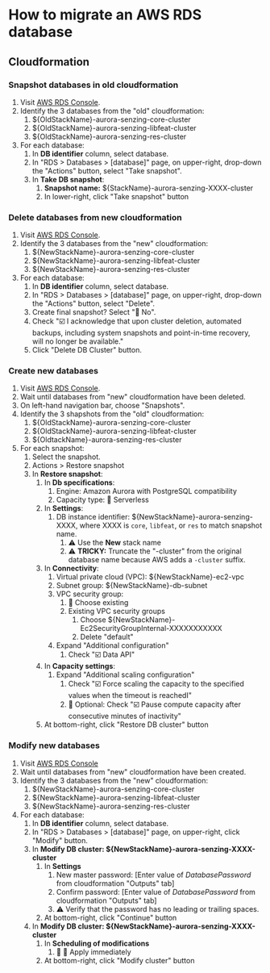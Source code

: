 # How to migrate an AWS RDS database

## Cloudformation

### Snapshot databases in old cloudformation

1. Visit [AWS RDS Console](https://console.aws.amazon.com/rds/home?#databases:).
1. Identify the 3 databases from the "old" cloudformation:
    1. ${OldStackName}-aurora-senzing-core-cluster
    1. ${OldStackName}-aurora-senzing-libfeat-cluster
    1. ${OldStackName}-aurora-senzing-res-cluster
1. For each database:
    1. In **DB identifier** column, select database.
    1. In "RDS > Databases > [database]" page, on upper-right, drop-down the "Actions" button, select "Take snapshot".
    1. In **Take DB snapshot**:
        1. **Snapshot name:** ${StackName}-aurora-senzing-XXXX-cluster
        1. In lower-right, click "Take snapshot" button

### Delete databases from new cloudformation

1. Visit [AWS RDS Console](https://console.aws.amazon.com/rds/home?#databases:).
1. Identify the 3 databases from the "new" cloudformation:
    1. ${NewStackName}-aurora-senzing-core-cluster
    1. ${NewStackName}-aurora-senzing-libfeat-cluster
    1. ${NewStackName}-aurora-senzing-res-cluster
1. For each database:
    1. In **DB identifier** column, select database.
    1. In "RDS > Databases > [database]" page, on upper-right, drop-down the "Actions" button, select "Delete".
    1. Create final snapshot?  Select ":large_blue_circle: No".
    1. Check ":ballot_box_with_check: I acknowledge that upon cluster deletion, automated backups, including system snapshots and point-in-time recovery, will no longer be available."
    1. Click "Delete DB Cluster" button.

### Create new databases

1. Visit [AWS RDS Console](https://console.aws.amazon.com/rds/home?#databases:).
1. Wait until databases from "new" cloudformation have been deleted.
1. On left-hand navigation bar, choose "Snapshots".
1. Identify the 3 shapshots from the "old" cloudformation:
    1. ${OldStackName}-aurora-senzing-core-cluster
    1. ${OldStackName}-aurora-senzing-libfeat-cluster
    1. ${OldtackName}-aurora-senzing-res-cluster
1. For each snapshot:
    1. Select the snapshot.
    1. Actions > Restore snapshot
    1. In **Restore snapshot**:
        1. In **Db specifications**:
            1. Engine: Amazon Aurora with PostgreSQL compatibility
            1. Capacity type: :large_blue_circle: Serverless
        1. In **Settings**:
            1. DB instance identifier: ${NewStackName}-aurora-senzing-XXXX,
               where XXXX is `core`, `libfeat`, or `res` to match snapshot name.
                1. :warning: Use the **New** stack name
                1. :warning: **TRICKY:** Truncate the "-cluster" from the original database name
                   because AWS adds a `-cluster` suffix.
        1. In **Connectivity**:
            1. Virtual private cloud (VPC): ${NewStackName}-ec2-vpc
            1. Subnet group: ${NewStackName}-db-subnet
            1. VPC security group:
                1. :large_blue_circle: Choose existing
                1. Existing VPC security groups
                    1. Choose ${NewStackName}-Ec2SecurityGroupInternal-XXXXXXXXXXX
                    1. Delete "default"
            1. Expand "Additional configuration"
                1. Check ":ballot_box_with_check: Data API"
        1. In **Capacity settings**:
            1. Expand "Additional scaling configuration"
                1. Check ":ballot_box_with_check: Force scaling the capacity to the specified values when the timeout is reachedI"
                1. :thinking: Optional: Check ":ballot_box_with_check: Pause compute capacity after consecutive minutes of inactivity"
        1. At bottom-right, click "Restore DB cluster" button

### Modify new databases

1. Visit [AWS RDS Console](https://console.aws.amazon.com/rds/home?#databases:)
1. Wait until databases from "new" cloudformation have been created.
1. Identify the 3 databases from the "new" cloudformation:
    1. ${NewStackName}-aurora-senzing-core-cluster
    1. ${NewStackName}-aurora-senzing-libfeat-cluster
    1. ${NewStackName}-aurora-senzing-res-cluster
1. For each database:
    1. In **DB identifier** column, select database.
    1. In "RDS > Databases > [database]" page, on upper-right, click "Modify" button.
    1. In **Modify DB cluster: ${NewStackName}-aurora-senzing-XXXX-cluster**
        1. In **Settings**
            1. New master password: [Enter value of *DatabasePassword* from cloudformation "Outputs" tab]
            1. Confirm password: [Enter value of *DatabasePassword* from cloudformation "Outputs" tab]
            1. :warning: Verify that the password has no leading or trailing spaces.
        1. At bottom-right, click "Continue" button
    1. In **Modify DB cluster: ${NewStackName}-aurora-senzing-XXXX-cluster**
        1. In **Scheduling of modifications**
            1. :thinking: :large_blue_circle: Apply immediately
        1. At bottom-right, click "Modify cluster" button
